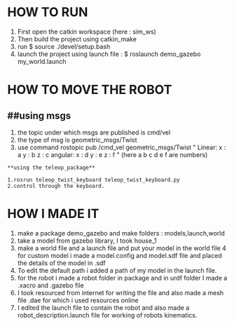 HOW TO RUN
==
1. First open the catkin workspace (here : sim_ws)
2. Then build the project using catkin_make
3. run $ source ./devel/setup.bash
4. launch the project using launch file : $ roslaunch demo_gazebo my_world.launch

HOW TO MOVE THE ROBOT
==

 ##using msgs
   --
  1. the topic under which msgs are published is cmd/vel 
  2. the type of msg is geometric_msgs/Twist
  3. use command rostopic pub /cmd_vel geometric_msgs/Twist "
    Linear:
    x : a
    y : b
    z : c
    angular:
    x : d
    y : e
    z : f
    " (here a b c d e f are numbers)
    
    **using the teleop_package**
 
    1.rosrun teleop_twist_keyboard teleop_twist_keyboard.py
    2.control through the keyboard.
    
    
HOW I MADE IT
==
1. make a package demo_gazebo and make folders : models,launch,world
2. take a model from gazebo library, I took house_1
3. make a world file and a launch file and put your model in the world file
4  for custom model i made a model.config and model.sdf file and placed the details of the model in .sdf
5. To edit the default path i added a path of my model in the launch file.
6. for the robot i made a robot folder in package and in urdf folder I made a .xacro and .gazebo file
7. I took resourced from internet for writing the file and also made a mesh file .dae for which i used resources online
8. I edited the launch file to contain the robot and also made a robot_description.launch file for working of robots kinematics.
